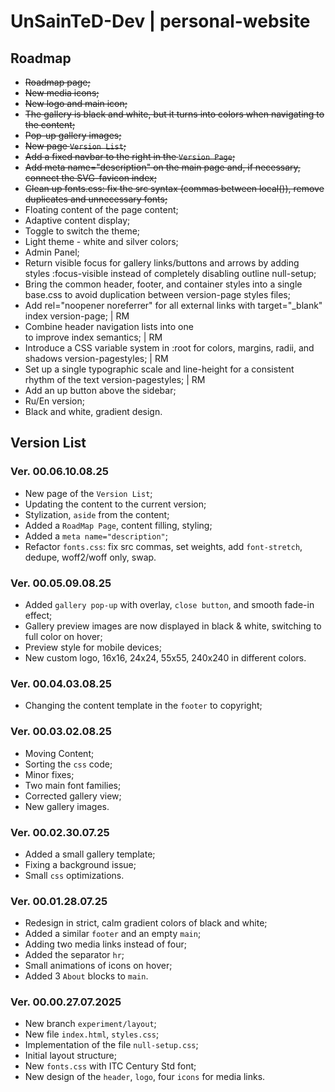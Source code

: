 # UnSainTeD-Dev | personal-website

## Roadmap
- ~~Roadmap page;~~
- ~~New media icons;~~
- ~~New logo and main icon;~~
- ~~The gallery is black and white, but it turns into colors when navigating to the content;~~
- ~~Pop-up gallery images;~~
- ~~New page `Version List`;~~
- ~~Add a fixed navbar to the right in the `Version Page`;~~
- ~~Add meta name="description" on the main page and, if necessary, connect the SVG-favicon index;~~
- ~~Clean up fonts.css: fix the src syntax (commas between local()), remove duplicates and unnecessary fonts;~~
- Floating content of the page content;
- Adaptive content display;
- Toggle to switch the theme;
- Light theme - white and silver colors;
- Admin Panel;
- Return visible focus for gallery links/buttons and arrows by adding styles :focus-visible instead of completely disabling outline null-setup;
- Bring the common header, footer, and container styles into a single base.css to avoid duplication between version-page styles files;
- Add rel="noopener noreferrer" for all external links with target="_blank" index version-page; | RM
- Combine header navigation lists into one <nav> to improve index semantics; | RM
- Introduce a CSS variable system in :root for colors, margins, radii, and shadows version-pagestyles; | RM
- Set up a single typographic scale and line-height for a consistent rhythm of the text version-pagestyles; | RM
- Add an up button above the sidebar;
- Ru/En version;
- Black and white, gradient design.

## Version List

### Ver. 00.06.10.08.25
- New page of the `Version List`;
- Updating the content to the current version;
- Stylization, `aside` from the content;
- Added a `RoadMap Page`, content filling, styling;
- Added a `meta name="description"`;
- Refactor `fonts.css`: fix src commas, set weights, add `font-stretch`, dedupe, woff2/woff only, swap.

### Ver. 00.05.09.08.25
- Added `gallery pop-up` with overlay, `close button`, and smooth fade-in effect;
- Gallery preview images are now displayed in black & white, switching to full color on hover;
- Preview style for mobile devices;
- New custom logo, 16x16, 24x24, 55x55, 240x240 in different colors.

### Ver. 00.04.03.08.25
- Changing the content template in the `footer` to copyright;

### Ver. 00.03.02.08.25
- Moving Content;
- Sorting the `css` code;
- Minor fixes;
- Two main font families;
- Corrected gallery view;
- New gallery images.

### Ver. 00.02.30.07.25
- Added a small gallery template;
- Fixing a background issue;
- Small `css` optimizations.

### Ver. 00.01.28.07.25
- Redesign in strict, calm gradient colors of black and white;
- Added a similar `footer` and an empty `main`;
- Adding two media links instead of four;
- Added the separator `hr`;
- Small animations of icons on hover;
- Added 3 `About` blocks to `main`.

### Ver. 00.00.27.07.2025
- New branch `experiment/layout`;
- New file `index.html`, `styles.css`;
- Implementation of the file `null-setup.css`;
- Initial layout structure;
- New `fonts.css` with ITC Century Std font;
- New design of the `header`, `logo`, four `icons` for media links.